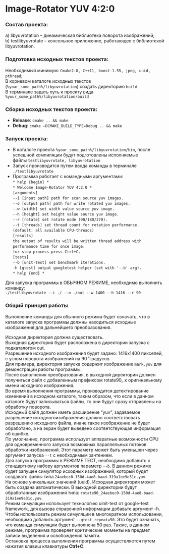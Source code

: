 # Image-Rotator YUV 4:2:0

### Состав проекта:
a) libyuvrotation – динамическая библиотека поворота изображений;  
b) testlibyuvrotate – консольное приложение, работающее с библиотекой libyuvrotation.

### Подготовка исходных текстов проекта:  
Необходимый минимум: `Cmake2.8, C++11, boost-1.55, jpeg, uuid, pthread`;  
В корневом каталоге исходных текстов (`%your_some_path%/libyuvrotation`) создать директорию `build`.  
В терминале задать путь к проекту вида `%your_some_path%/libyuvrotation/build`  
  
### Сборка исходных текстов проекта:  
* **Release**: `cmake .. && make`  
* **Debug**: `cmake –DCMAKE_BUILD_TYPE=Debug .. && make`  
  
### Запуск проекта:  
* В каталоге проекта `%your_some_path%/libyuvrotation/bin`, после успешной компиляции будут подготовлены исполняемые файлы `testlibyuvrotate, libyuvrotation`  
* Запуск производится путем ввода команды в терминале `./testlibyuvrotate`  
* Программа работает с командными аргументами:  
`* help {begin} *`  
`* Welcome Image-Rotator YUV 4:2:0 *`  
`[arguments]`  
`--i [input path] path for scan source yuv images.`  
`--o [output path] path for write rotated yuv images.`  
`--w [width] set width value source yuv image.`  
`--h [height] set height value source yuv image.`  
`--r [rotate] set rotate mode (90/180/270).`  
`--t [threads] set thread count for rotation performance.`  
`(default: all available CPU-threads)`  
`[results]`  
`the output of results will be written thread address with`  
`performance time for once image.`  
`for stop process press Ctrl+C.`  
`[tests]`  
`--b [unit-test] set benchmark iterations.`  
`-h [gtest] output googletest helper (set with '--b' arg).`  
`* help {end} *`  
  
Для запуска программы в ОБЫЧНОМ РЕЖИМЕ, необходимо выполнить команду:  
`./testlibyuvrotate --i ./ --o ./out --w 1400 --h 1416 --r 90`  
  
### Общий принцип работы
  Выполнение команды для обычного режима будет означать, что в каталоге запуска программы должны находиться исходные изображения для дальнейшего преобразования.  
  
  Исходная директория должна существовать.  
  Выходная директория будет расположена в директории запуска с подкаталогом out.  
  Разрешение исходного изображения будет задано: 1416х1400 пикселей, с углом поворота изображений на 90 ̊ градусов.  
  Для примера, директория запуска содержит изображение `mark.yuv` для демонстрации работы программы.  
  После выполнения преобразования, в выходной директории должен получиться файл с добавленным префиксом rotate90_ к оригинальному имени исходного изображения.  
  Во время выполнения программы, производится детектирование изменений в исходном каталоге, таким образом, что если в данном каталоге будут записываться файлы, то они будут сразу отправлены на обработку поворота.  
  Исходный файл должен иметь расширение “yuv”, задаваемое разрешение исходногоизображения должно соответствовать разрешению исходного файла, иначе такое изображение не будет обработано, а на экран будет выведено соответствующая информация об ошибке.  
  По умолчанию, программа использует аппаратные возможности CPU для одновременного запуска возможных параллельных потоков обработки изображений. Этот параметр может быть уменьшен через аргумент запуска `--t` с необходимым зачтением.  
  Для запуска программы в РЕЖИМЕ ТЕСТ, необходимо добавить к стандартному набору аргументов параметр `--b`. В данном режиме будет запущен симулятор исходных изображений, который будет создавать файлы типа `24aebec0-150d-4ae8-baad-319a1ee9e31c.yuv`.  
  На основе уникальных значений (uuid). Исходная директория может быть создана автоматически. В выходной директории будут обработанные изображения типа: `rotate90_24aebec0-150d-4ae8-baad-319a1ee9e31c.yuv`.  
  Режим симуляции использует технологию uinit-test от google-test framework, для вызова справочной информации добавьте аргумент -h.
  Чтобы использовать режим симуляции в многократном использовании, необходимо добавить аргумент `--gtest_repeat=50`. Это будет означать, что команда симуляции будет выполнена 50 раз. Также, в данном режиме, программа проверяет критические моменты на предмет записи выделения и освобождения памяти.  
  Остановка процесса выполнения программы осуществляется путем нажатия клавиш клавиатуры **Ctrl+C**.  
